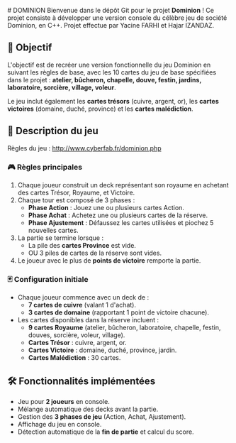 #   D O M I N I O N 
 
Bienvenue dans le dépôt Git pour le projet **Dominion** ! Ce projet consiste à développer une version console du célèbre jeu de société Dominion, en C++.
Projet effectue par Yacine FARHI et Hajar IZANDAZ. 

## 🎯 Objectif
L'objectif est de recréer une version fonctionnelle du jeu Dominion en suivant les règles de base, avec les 10 cartes du jeu de base spécifiées dans le projet : **atelier, bûcheron, chapelle, douve, festin, jardins, laboratoire, sorcière, village, voleur**.

Le jeu inclut également les **cartes trésors** (cuivre, argent, or), les **cartes victoires** (domaine, duché, province) et les **cartes malédiction**.

## 📖 Description du jeu
Règles du jeu : http://www.cyberfab.fr/dominion.php

### 🎮 Règles principales
1. Chaque joueur construit un deck représentant son royaume en achetant des cartes Trésor, Royaume, et Victoire.
2. Chaque tour est composé de 3 phases :
   - **Phase Action** : Jouez une ou plusieurs cartes Action.
   - **Phase Achat** : Achetez une ou plusieurs cartes de la réserve.
   - **Phase Ajustement** : Défaussez les cartes utilisées et piochez 5 nouvelles cartes.
3. La partie se termine lorsque :
   - La pile des **cartes Province** est vide.
   - OU 3 piles de cartes de la réserve sont vides.
4. Le joueur avec le plus de **points de victoire** remporte la partie.

### 🃏 Configuration initiale
- Chaque joueur commence avec un deck de :
  - **7 cartes de cuivre** (valant 1 d'achat).
  - **3 cartes de domaine** (rapportant 1 point de victoire chacune).
- Les cartes disponibles dans la réserve incluent :
  - **9 cartes Royaume** (atelier, bûcheron, laboratoire, chapelle, festin, douves, sorcière, voleur, village).
  - **Cartes Trésor** : cuivre, argent, or.
  - **Cartes Victoire** : domaine, duché, province, jardin. 
  - **Cartes Malédiction** : 30 cartes.

## 🛠 Fonctionnalités implémentées
- Jeu pour **2 joueurs** en console.
- Mélange automatique des decks avant la partie.
- Gestion des **3 phases de jeu** (Action, Achat, Ajustement).
- Affichage du jeu en console.
- Détection automatique de la **fin de partie** et calcul du score.

